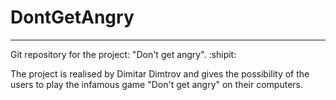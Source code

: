 # DontGetAngry
-------------

Git repository for the project: "Don't get angry". :shipit:

The project is realised by Dimitar Dimtrov and gives the possibility of the users to play the infamous game "Don't get angry" on their computers. 

